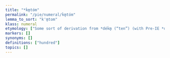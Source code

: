 ```yaml
---
title: "*ḱm̥tóm"
permalink: "/pie/numeral/ḱm̥tóm"
lemma_to_sort: "k'm̥tom"
klass: numeral
etymology: ["Some sort of derivation from *déḱm̥ (“ten”) (with Pre-IE *d lost or merged with *h₁ in the same way the initial dental obstruent was lost in the oblique cases of *dʰéǵʰōm (“earth”)), perhaps its ordinal number (*déḱm̥ +‎ *-ó-). If so then this could come from some phrase, \"tenth\", whose substantive noun can only be conjectured."]
markers: []
synonyms: []
definitions: ["hundred"]
topics: []
---
```

